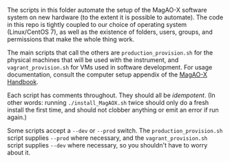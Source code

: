 The scripts in this folder automate the setup of the MagAO-X software system on new hardware (to the extent it is possible to automate). The code in this repo is tightly coupled to our choice of operating system (Linux/CentOS 7), as well as the existence of folders, users, groups, and permissions that make the whole thing work.

The main scripts that call the others are `production_provision.sh` for the physical machines that will be used with the instrument, and `vagrant_provision.sh` for VMs used in software development. For usage documentation, consult the computer setup appendix of the [MagAO-X Handbook](https://github.com/magao-x/handbook).

Each script has comments throughout. They should all be *idempotent*. (In other words: running `./install_MagAOX.sh` twice should only do a fresh install the first time, and should not clobber anything or emit an error if run again.)

Some scripts accept a `--dev` or `--prod` switch. The `production_provision.sh` script supplies `--prod` where necessary, and the `vagrant_provision.sh` script supplies `--dev` where necessary, so you shouldn't have to worry about it.